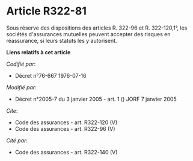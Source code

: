 # Article R322-81

Sous réserve des dispositions des articles R. 322-96 et R. 322-120,1°, les sociétés d'assurances mutuelles peuvent accepter
des risques en réassurance, si leurs statuts les y autorisent.

**Liens relatifs à cet article**

_Codifié par_:

  - Décret n°76-667 1976-07-16

_Modifié par_:

  - Décret n°2005-7 du 3 janvier 2005 - art. 1 () JORF 7 janvier 2005

_Cite_:

  - Code des assurances - art. R322-120 (V)
  - Code des assurances - art. R322-96 (V)

_Cité par_:

  - Code des assurances - art. R322-140 (V)
